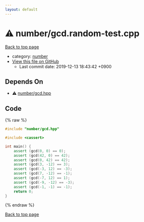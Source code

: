 ```yaml
---
layout: default
---
```


<!-- mathjax config similar to math.stackexchange -->
<script type="text/javascript" async
  src="https://cdnjs.cloudflare.com/ajax/libs/mathjax/2.7.5/MathJax.js?config=TeX-MML-AM_CHTML">
</script>
<script type="text/x-mathjax-config">
  MathJax.Hub.Config({
    TeX: { equationNumbers: { autoNumber: "AMS" }},
    tex2jax: {
      inlineMath: [ ['$','$'] ],
      processEscapes: true
    },
    "HTML-CSS": { matchFontHeight: false },
    displayAlign: "left",
    displayIndent: "2em"
  });
</script>

<script type="text/javascript" src="https://cdnjs.cloudflare.com/ajax/libs/jquery/3.4.1/jquery.min.js"></script>
<script src="https://cdn.jsdelivr.net/npm/jquery-balloon-js@1.1.2/jquery.balloon.min.js" integrity="sha256-ZEYs9VrgAeNuPvs15E39OsyOJaIkXEEt10fzxJ20+2I=" crossorigin="anonymous"></script>
<script type="text/javascript" src="../../assets/js/copy-button.js"></script>
<link rel="stylesheet" href="../../assets/css/copy-button.css" />


# :warning: number/gcd.random-test.cpp
<a href="../../index.html">Back to top page</a>

* category: <a href="../../index.html#b1bc248a7ff2b2e95569f56de68615df">number</a>
* <a href="{{ site.github.repository_url }}/blob/master/number/gcd.random-test.cpp">View this file on GitHub</a>
    - Last commit date: 2019-12-13 18:43:42 +0900




## Depends On
* :warning: <a href="gcd.hpp.html">number/gcd.hpp</a>


## Code
{% raw %}
```cpp
#include "number/gcd.hpp"

#include <cassert>

int main() {
    assert (gcd(0, 0) == 0);
    assert (gcd(42, 0) == 42);
    assert (gcd(0, 42) == 42);
    assert (gcd(3, -12) == 3);
    assert (gcd(-3, 12) == -3);
    assert (gcd(7, -12) == -1);
    assert (gcd(-7, 12) == 1);
    assert (gcd(-9, -12) == -3);
    assert (gcd(-1, -1) == -1);
    return 0;
}

```
{% endraw %}

<a href="../../index.html">Back to top page</a>

